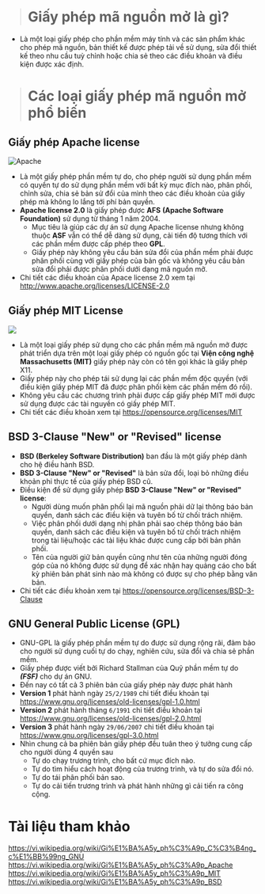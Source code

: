 ># Giấy phép mã nguồn mở là gì?

- Là một loại giấy phép cho phần mềm máy tính và các sản phẩm khác cho phép mã nguồn, bản thiết kế được phép tải về sử dụng, sửa đổi thiết kế theo nhu cầu tuỳ chỉnh hoặc chia sẻ theo các điều khoản và điều kiện được xác định.
># Các loại giấy phép mã nguồn mở phổ biến
## Giấy phép Apache license
![Apache](https://imgur.com/SaC8jDI.png)
- Là một giấy phép phần mềm tự do, cho phép người sử dụng phần mềm có quyền tự do sử dụng phần mềm với bất kỳ mục đích nào, phân phối, chỉnh sửa, chia sẻ bản sử đổi của mình theo các điều khoản của giấy phép mà không lo lắng tới phí bản quyền.
- **Apache license 2.0** là giấy phép được **AFS** **(Apache Software Foundation)** sử dụng từ tháng 1 năm 2004.
  - Mục tiêu là giúp các dự án sử dụng Apache license nhưng không thuộc **ASF** vẫn có thể dễ dàng sử dụng, cải tiến độ tương thích với các phần mềm được cấp phép theo **GPL**. 
  - Giấy phép này không yêu cầu bản sửa đổi của phần mềm phải được phân phối cùng với giấy phép của bản gốc và không yêu cầu bản sửa đổi phải được phân phối dưới dạng mã nguồn mở.
- Chi tiết các điều khoản của Apace license 2.0 xem tại http://www.apache.org/licenses/LICENSE-2.0
## Giấy phép MIT License
![](https://i.imgur.com/XuFw274.png)
- Là một loại giấy phép sử dụng cho các phần mềm mã nguồn mở được phát triển dựa trên một loại giấy phép có nguồn gốc tại **Viện công nghệ Massachusetts (MIT)** giấy phép này còn có tên gọi khác là giấy phép X11.
- Giấy phép này cho phép tái sử dụng lại các phần mềm độc quyền (với điều kiện giấy phép MIT đã được phân phối kèm các phần mềm đó rồi).
- Không yêu cầu các chương trình phải được cấp giấy phép MIT mới được sử dụng được các tài nguyền có giấy phép MIT.
- Chi tiết các điều khoản xem tại https://opensource.org/licenses/MIT
## BSD 3-Clause "New" or "Revised" license
- **BSD (Berkeley Software Distribution)** ban đầu là một giấy phép dành cho hệ điều hành BSD.
- **BSD 3-Clause "New" or "Revised"** là bản sửa đổi, loại bỏ những điều khoản phi thực tế của giấy phép BSD cũ.
- Điều kiện để sử dụng giấy phép **BSD 3-Clause "New" or "Revised" license**:
  - Người dùng muốn phân phối lại mã nguồn phải dữ lại thông báo bản quyền, danh sách các điều kiện và tuyên bố từ chối trách nhiệm. 
  - Việc phân phối dưới dạng nhị phân phải sao chép thông báo bản quyền, danh sách các điều kiện và tuyên bố từ chối trách nhiệm trong tài liệu/hoặc các tài liệu khác được cung cấp bởi bản phân phối.
  - Tên của người giữ bản quyền cũng như tên của những người đóng góp của nó không được sử dụng để xác nhận hay quảng cáo cho bất kỳ phiên bản phát sinh nào mà không có được sự cho phép bằng văn bản.
- Chi tiết các điều khoản xem tại https://opensource.org/licenses/BSD-3-Clause
## GNU General Public License (GPL)
- GNU-GPL là giấy phép phần mềm tự do được sử dụng rộng rãi, đảm bảo cho người sử dụng cuối tự do chạy, nghiên cứu, sửa đổi và chia sẻ phần mềm.
- Giấy phép được viết bởi Richard Stallman của Quỹ phần mềm tự do ***(FSF)*** cho dự án GNU.
- Đến nay có tất cả 3 phiên bản của giấy phép này được phát hành
 - **Version 1** phát hành ngày `25/2/1989` chi tiết điều khoản tại https://www.gnu.org/licenses/old-licenses/gpl-1.0.html
 - **Version 2** phát hành tháng `6/1991` chi tiết điều khoản tại https://www.gnu.org/licenses/old-licenses/gpl-2.0.html
 - **Version 3** phát hành ngày `29/06/2007` chi tiết điều khoản tại https://www.gnu.org/licenses/gpl-3.0.html
- Nhìn chung cả ba phiên bản giấy phép đều tuân theo ý tưởng cung cấp cho người dùng 4 quyền sau
  - Tự do chạy trương trình, cho bất cứ mục đích nào.
  - Tự do tìm hiểu cách hoạt động của trương trình, và tự do sửa đổi nó.
  - Tự do tái phân phối bản sao.
  - Tự do cải tiến trương trình và phát hành những gì cải tiến ra công cộng. 
# Tài liệu tham khảo
https://vi.wikipedia.org/wiki/Gi%E1%BA%A5y_ph%C3%A9p_C%C3%B4ng_c%E1%BB%99ng_GNU
https://vi.wikipedia.org/wiki/Gi%E1%BA%A5y_ph%C3%A9p_Apache
https://vi.wikipedia.org/wiki/Gi%E1%BA%A5y_ph%C3%A9p_MIT
https://vi.wikipedia.org/wiki/Gi%E1%BA%A5y_ph%C3%A9p_BSD